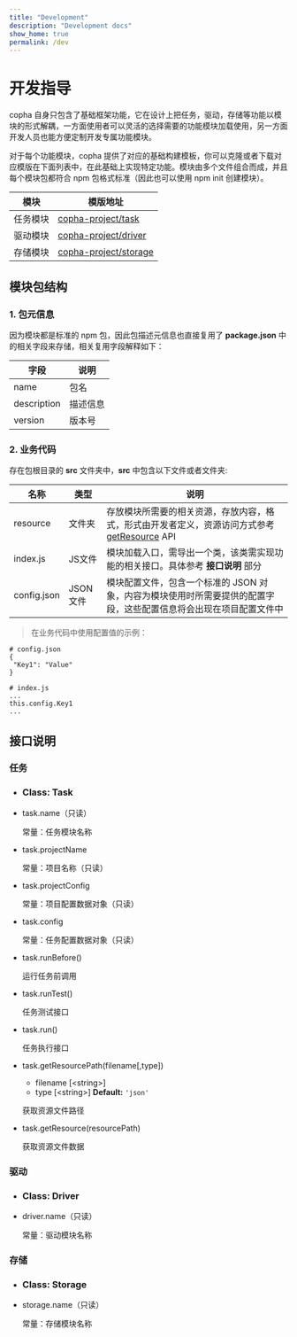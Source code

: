 ```yaml
---
title: "Development"
description: "Development docs"
show_home: true
permalink: /dev
---
```


# 开发指导
copha 自身只包含了基础框架功能，它在设计上把任务，驱动，存储等功能以模块的形式解耦，一方面使用者可以灵活的选择需要的功能模块加载使用，另一方面开发人员也能方便定制开发专属功能模块。

对于每个功能模块，copha 提供了对应的基础构建模板，你可以克隆或者下载对应模版在下面列表中，在此基础上实现特定功能。模块由多个文件组合而成，并且每个模块包都符合 npm 包格式标准（因此也可以使用 npm init 创建模块）。

| 模块 | 模版地址|
|--|--|
| 任务模块 | [copha-project/task](https://github.com/copha-project/copha) |
| 驱动模块 | [copha-project/driver](https://github.com/copha-project/copha) |
| 存储模块 | [copha-project/storage](https://github.com/copha-project/copha) |


## 模块包结构
### 1. 包元信息
因为模块都是标准的 npm 包，因此包描述元信息也直接复用了 **package.json** 中的相关字段来存储，相关复用字段解释如下：

| 字段 | 说明|
|--|--|
| name | 包名 |
| description | 描述信息 |
| version| 版本号 |

### 2. 业务代码
存在包根目录的 **src** 文件夹中，**src** 中包含以下文件或者文件夹:

| 名称 | 类型 | 说明|
|--|--|--|
| resource | 文件夹 | 存放模块所需要的相关资源，存放内容，格式，形式由开发者定义，资源访问方式参考 [getResource](#getResource) API |
| index.js| JS文件 | 模块加载入口，需导出一个类，该类需实现功能的相关接口。具体参考 **接口说明** 部分|
| config.json| JSON文件 | 模块配置文件，包含一个标准的 JSON 对象，内容为模块使用时所需要提供的配置字段，这些配置信息将会出现在项目配置文件中 |

> 在业务代码中使用配置值的示例：

```
# config.json
{
 "Key1": "Value"
}

# index.js
...
this.config.Key1
...
```

## 接口说明

### 任务
- ###  Class: Task
- task.name（只读）

	常量：任务模块名称

- task.projectName

	常量：项目名称（只读）

- task.projectConfig

	常量：项目配置数据对象（只读）

- task.config

	常量：任务配置数据对象（只读）

- task.runBefore()

	运行任务前调用

- task.runTest()

	任务测试接口

- task.run()

	任务执行接口

- task.getResourcePath(filename[,type])
	- filename [<string\>]
	- type [<string\>] **Default:** `'json'`

	获取资源文件路径
- task.getResource(resourcePath)

	获取资源文件数据

### 驱动
- ###  Class: Driver
- driver.name（只读）

	常量：驱动模块名称

### 存储
- ###  Class: Storage
- storage.name（只读）

	常量：存储模块名称
